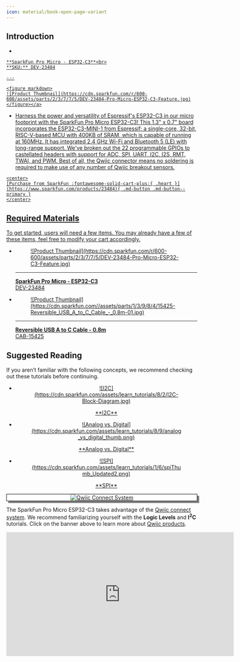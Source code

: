 ```yaml
---
icon: material/book-open-page-variant
---
```


## Introduction

<div class="grid cards desc" markdown>

-    <a href="https://www.sparkfun.com/products/23484">
    **SparkFun Pro Micro - ESP32-C3**<br>
    **SKU:** DEV-23484

    ---

    <figure markdown>
    ![Product Thumbnail](https://cdn.sparkfun.com/r/600-600/assets/parts/2/3/7/7/5/DEV-23484-Pro-Micro-ESP32-C3-Feature.jpg)
    </figure></a>

-    Harness the power and versatility of Espressif's ESP32-C3 in our micro footprint with the SparkFun Pro Micro ESP32-C3! This 1.3" x 0.7" board incorporates the ESP32-C3-MINI-1 from Espressif; a single-core, 32-bit, RISC-V-based MCU with 400KB of SRAM, which is capable of running at 160MHz. It has integrated 2.4 GHz Wi-Fi and Bluetooth 5 (LE) with long-range support. We've broken out the 22 programmable GPIOs to castellated headers with support for ADC, SPI, UART, I2C, I2S, RMT, TWAI, and PWM. Best of all, the Qwiic connector means no soldering is required to make use of any number of Qwiic breakout sensors.

    <center>
    [Purchase from SparkFun :fontawesome-solid-cart-plus:{ .heart }](https://www.sparkfun.com/products/23484){ .md-button .md-button--primary }
    </center>

</div>


## Required Materials
To get started, users will need a few items. You may already have a few of these items, feel free to modify your cart accordingly.

<div class="grid cards hide col-4" markdown>

-   <a href="https://www.sparkfun.com/products/23484">
    <figure markdown>
    ![Product Thumbnail](https://cdn.sparkfun.com/r/600-600/assets/parts/2/3/7/7/5/DEV-23484-Pro-Micro-ESP32-C3-Feature.jpg)
    </figure>

    ---

    **SparkFun Pro Micro - ESP32-C3**<br>
    DEV-23484</a>

-   <a href="https://www.sparkfun.com/products/15425">
    <figure markdown>
    ![Product Thumbnail](https://cdn.sparkfun.com//assets/parts/1/3/9/8/4/15425-Reversible_USB_A_to_C_Cable_-_0.8m-01.jpg)
    </figure>

    ---

    **Reversible USB A to C Cable - 0.8m**<br>
    CAB-15425</a>

</div>


## Suggested Reading

If you aren’t familiar with the following concepts, we recommend checking out these tutorials before continuing.

<div class="grid cards hide col-4" markdown align="center">

-   <a href="https://learn.sparkfun.com/tutorials/82">
    <figure markdown>
    ![I2C](https://cdn.sparkfun.com/assets/learn_tutorials/8/2/I2C-Block-Diagram.jpg)
    </figure>
    </a>
    <a href="https://learn.sparkfun.com/tutorials/82">**I2C**
    </a>

-   <a href="https://learn.sparkfun.com/tutorials/analog-vs-digital">
    <figure markdown>
    ![Analog vs. Digital](https://cdn.sparkfun.com/assets/learn_tutorials/8/9/analog_vs_digital_thumb.png)
    </figure>
    </a>
    <a href="https://learn.sparkfun.com/tutorials/analog-vs-digital">**Analog vs. Digital**
    </a>

-   <a href="https://learn.sparkfun.com/tutorials/serial-peripheral-interface-spi">
    <figure markdown>
    ![SPI](https://cdn.sparkfun.com/assets/learn_tutorials/1/6/spiThumb_Updated2.png)
    </figure>
    </a>
    <a href="https://learn.sparkfun.com/tutorials/serial-peripheral-interface-spi">**SPI**
    </a>
</div>


<center>
<div align="center">
    <div style="top:5px;left:5px;background-color:Gray;position:relative">
        <div style="top:-5px;left:-5px;background-color:#ffffff;position:relative;border:1px solid black;">
            <a href="https://www.sparkfun.com/qwiic"><img src="https://cdn.sparkfun.com/assets/custom_pages/2/7/2/qwiic-logo.png" alt="Qwiic Connect System" title="Qwiic Connect System"></a>
        </div>
    </div>
</div>
</center>

The SparkFun Pro Micro ESP32-C3 takes advantage of the [Qwiic connect system](https://www.sparkfun.com/qwiic). We recommend familiarizing yourself with the **Logic Levels** and **I<sup>2</sup>C** tutorials.  Click on the banner above to learn more about [Qwiic products](https://www.sparkfun.com/qwiic).

<center>
    <iframe width="600" height="327" src="https://www.youtube.com/embed/x0RDEHqFIF8" title="SparkFun's Qwiic Connect System" frameborder="0" allow="accelerometer; autoplay; clipboard-write; encrypted-media; gyroscope; picture-in-picture" allowfullscreen></iframe>
</center>
